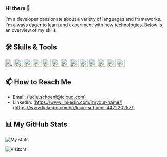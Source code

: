 ### Hi there 👋

<!--
**Luciesch8/Luciesch8** is a ✨ _special_ ✨ repository because its `README.md` (this file) appears on your GitHub profile.

Here are some ideas to get you started:

- 🔭 I’m currently working on ...
- 🌱 I’m currently learning ...
- 👯 I’m looking to collaborate on ...
- 🤔 I’m looking for help with ...
- 💬 Ask me about ...
- 📫 How to reach me: ...
- 😄 Pronouns: ...
- ⚡ Fun fact: ...
-->

I'm a developer passionate about a variety of languages and frameworks. I'm always eager to learn and experiment with new technologies. Below is an overview of my skills:

## 🛠️ Skills & Tools

<img src="https://cdn.jsdelivr.net/npm/simple-icons@v3/icons/html5.svg" alt="HTML5" width="25" height="25"/>
<img src="https://cdn.jsdelivr.net/npm/simple-icons@v3/icons/css3.svg" alt="CSS3" width="25" height="25"/>
<img src="https://cdn.jsdelivr.net/npm/simple-icons@v3/icons/javascript.svg" alt="JavaScript" width="25" height="25"/>
<img src="https://cdn.jsdelivr.net/npm/simple-icons@v3/icons/angular.svg" alt="Angular" width="25" height="25"/>
<img src="https://cdn.jsdelivr.net/npm/simple-icons@v3/icons/bootstrap.svg" alt="Bootstrap" width="25" height="25"/>
<img src="https://cdn.jsdelivr.net/npm/simple-icons@v3/icons/swift.svg" alt="Swift" width="25" height="25"/>
<img src="https://cdn.jsdelivr.net/npm/simple-icons@v3/icons/flutter.svg" alt="Flutter" width="25" height="25"/>
<img src="https://cdn.jsdelivr.net/npm/simple-icons@v3/icons/php.svg" alt="PHP" width="25" height="25"/>
<img src="https://cdn.jsdelivr.net/npm/simple-icons@v3/icons/mysql.svg" alt="MySQL" width="25" height="25"/>
<img src="https://cdn.jsdelivr.net/npm/simple-icons@v3/icons/symfony.svg" alt="Symfony" width="25" height="25"/>
<img src="https://cdn.jsdelivr.net/npm/simple-icons@v3/icons/python.svg" alt="Python" width="25" height="25"/>
<img src="https://cdn.jsdelivr.net/npm/simple-icons@v3/icons/cplusplus.svg" alt="C++" width="25" height="25"/>
<img src="https://cdn.jsdelivr.net/npm/simple-icons@v3/icons/java.svg" alt="Java" width="25" height="25"/>

## 📫 How to Reach Me

- Email: (lucie.schoeni@icloud.com)
- LinkedIn: (https://www.linkedin.com/in/your-name/](https://www.linkedin.com/in/lucie-schoeni-447220252/)

## 📊 My GitHub Stats

![My stats](https://github-readme-stats.vercel.app/api?username=Luciesch8&show_icons=true)

![Visitors](https://visitor-badge.glitch.me/badge?page_id=Luciesch8.Luciesch8)


